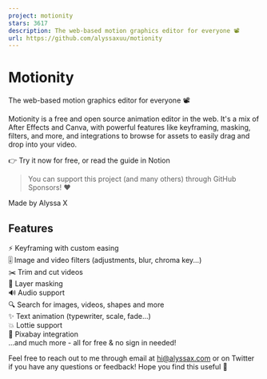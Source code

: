 ```yaml
---
project: motionity
stars: 3617
description: The web-based motion graphics editor for everyone 📽
url: https://github.com/alyssaxuu/motionity
---
```


Motionity
=========

  
  
The web-based motion graphics editor for everyone 📽

Motionity is a free and open source animation editor in the web. It's a mix of After Effects and Canva, with powerful features like keyframing, masking, filters, and more, and integrations to browse for assets to easily drag and drop into your video.

👉 Try it now for free, or read the guide in Notion

> You can support this project (and many others) through GitHub Sponsors! ❤️

Made by Alyssa X

Features
--------

⚡️ Keyframing with custom easing  
🎚 Image and video filters (adjustments, blur, chroma key...)  
✂️ Trim and cut videos  
👀 Layer masking  
🔊 Audio support  
🔍 Search for images, videos, shapes and more  
✨ Text animation (typewriter, scale, fade...)  
💥 Lottie support  
🧩 Pixabay integration  
...and much more - all for free & no sign in needed!

Feel free to reach out to me through email at hi@alyssax.com or on Twitter if you have any questions or feedback! Hope you find this useful 💜
